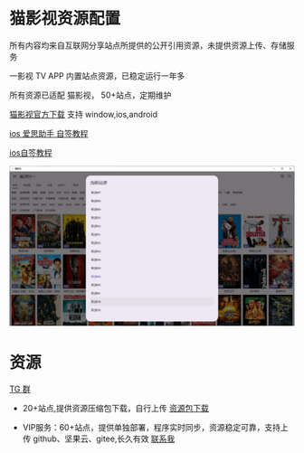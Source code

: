 # 猫影视资源配置

所有内容均来自互联网分享站点所提供的公开引用资源，未提供资源上传、存储服务

一影视 TV APP 内置站点资源，已稳定运行一年多
 
 所有资源已适配 猫影视， 50+站点，定期维护

[猫影视官方下载](https://github.com/catvod/CatVodOpen/releases#assets) 支持 window,ios,android

[ios 爱思助手 自签教程](https://www.i4.cn/news_detail_38195.html)

[ios自签教程](https://omii.top/826.html)

![1](./img/2.png)

# 资源

[TG 群](https://t.me/+uGeB94WVkgJlZjI1)

- 20+站点,提供资源压缩包下载，自行上传 [资源包下载](https://github.com/tv-player/cat/releases/tag/1.0.0)

- VIP服务：60+站点，提供单独部署，程序实时同步，资源稳定可靠，支持上传 github、坚果云、gitee,长久有效 [联系我](https://t.me/yyskkk_bot)
